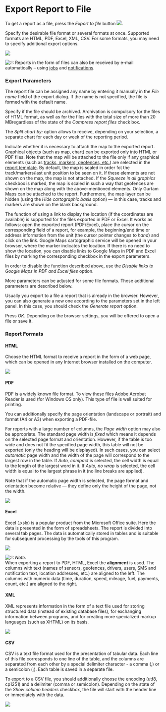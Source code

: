 # Export Report to File

To get a report as a file, press the _Export to file_ button ![](https://docs.wialon.com/en/hosting/_media/icons/export1.png).

Specify the desirable file format or several formats at once. Supported formats are HTML, PDF, Еxcel, XML, CSV. For some formats, you may need to specify additional export options.

![](https://docs.wialon.com/en/hosting/_media/reports/export.png)

![:!:](https://docs.wialon.com/en/hosting/lib/images/smileys/icon_exclaim.gif) Reports in the form of files can also be received by e-mail automatically – using [jobs](https://docs.wialon.com/en/hosting/user/jobs/rep) and [notifications](https://docs.wialon.com/en/hosting/user/notify/action).

### Export Parameters <a id="export_parameters"></a>

The report file can be assigned any name by entering it manually in the _File name_ field of the export dialog. If the name is not specified, the file is formed with the default name.

Specify if the file should be archived. Archivation is compulsory for the files of HTML format, as well as for the files with the total size of more than 20 MBregardless of the state of the _Compress report files_ check box.

The _Split chart by:_ option allows to receive, depending on your selection, a separate chart for each day or week of the reporting period.

Indicate whether it is necessary to attach the map to the exported report. Graphical objects \(such as map, chart\) can be exported only into HTML or PDF files. Note that the map will be attached to the file only if any graphical elements \(such as [tracks, markers, geofences, etc.](https://docs.wialon.com/en/hosting/user/reports/templ/settings/map)\) are selected in the [report template](https://docs.wialon.com/en/hosting/user/reports/templ/templ). By default, the map is scaled in order fot the track/markers/last unit position to be seen on it. If these elements are not shown on the map, the map is not attached. If the _Squeeze in all graphics_ checkbox is marked, the map is scaled in such a way that geofences are shown on the map along with the above-mentioned elements. Only Gurtam Maps can be attached to the report. Furthermore, the map layer can be hidden \(using the _Hide cartographic basis_ option\) — in this case, tracks and markers are shown on the blank background.

The function of using a link to display the location \(if the coordinates are available\) is supported for the files exported in PDF or Excel. It works as follows: open the exported report \(PDF/Excel\), place the cursor on the corresponding field of a report, for example, the beginning/end time or address information from the unit \(the cursor pointer changes to _hand_\) and click on the link. Google Maps cartographic service will be opened in your browser, where the marker indicates the location. If there is no need to show the location, you can disable links to Google Maps in PDF and Excel files by marking the corresponding checkbox in the export parameters.

In order to disable the function described above, use the _Disable links to Google Maps in PDF and Excel files_ option.

More parameters can be adjusted for some file formats. Those additional parameters are described below.

Usually you export to a file a report that is already in the browser. However, you can also generate a new one according to the parameters set in the left panel. In this case, you should check the _Generate report_ option.

Press _OK_. Depending on the browser settings, you will be offered to open a file or save it.

### Report Formats <a id="report_formats"></a>

#### HTML <a id="html"></a>

Choose the HTML format to receive a report in the form of a web page, which can be opened in any Internet browser installed on the computer.

![](https://docs.wialon.com/en/hosting/_media/reports/export-html.png)

#### PDF <a id="pdf"></a>

PDF is a widely known file format. To view these files Adobe Acrobat Reader is used \(for Windows OS only\). This type of file is well suited for printing.

You can additionally specify the page orientation \(landscape or portrait\) and format \(A4 or A3\) when exporting a PDF-file.

For reports with a large number of columns, the _Page width_ option may also be appropriate. The standard page width is _fixed_ which means it depends on the selected page format and orientation. However, if the table is too wide and does not fit the specified page width, this table will not be exported \(only the heading will be displayed\). In such cases, you can select _automatic_ page width and the width of the page will correspond to the largest row in the table. If _Auto, compact_ is selected, the cell width is equal to the length of the largest word in it. If _Auto, no wrap_ is selected, the cell width is equal to the largest phrase in it \(no line breaks are applied\).

Note that if the automatic page width is selected, the page format and orientation become relative — they define only the height of the page, not the width.

![](https://docs.wialon.com/en/hosting/_media/reports/export-pdf.png)

#### Еxcel <a id="excel"></a>

Excel \(.xslx\) is a popular product from the Microsoft Office suite. Here the data is presented in the form of spreadsheets. The report is divided into several tab pages. The data is automatically stored in tables and is suitable for subsequent processing by the tools of this program.

![](https://docs.wialon.com/en/hosting/_media/reports/export-xls.png)

![:!:](https://docs.wialon.com/en/hosting/lib/images/smileys/icon_exclaim.gif) _Note_.  
When exporting a report to PDF, HTML, Excel the **alignment** is used. The columns with text \(names of sensors, geofences, drivers, users, SMS and notification text, location addresses, etc.\) are aligned to the left. The columns with numeric data \(time, duration, speed, mileage, fuel, payments, count, etc.\) are aligned to the right.

#### XML <a id="xml"></a>

XML represents information in the form of a text file used for storing structured data \(instead of existing database files\), for exchanging information between programs, and for creating more specialized markup languages \(such as XHTML\) on its basis.

![](https://docs.wialon.com/en/hosting/_media/reports/export-xml.png)

#### CSV <a id="csv"></a>

CSV is a text file format used for the presentation of tabular data. Each line of this file corresponds to one line of the table, and the columns are separated from each other by a special delimiter character - a comma \(,\) or a semicolon \(;\). Each table is saved in a separate file.

To export to a CSV file, you should additionally choose the encoding \(utf8, cp1251\) and a delimiter \(comma or semicolon\). Depending on the state of the _Show column headers_ checkbox, the file will start with the header line or immediately with the data.

![](https://docs.wialon.com/en/hosting/_media/reports/export-csv.png)

